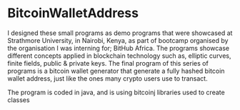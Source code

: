 # BitcoinWalletAddress
I designed these small programs as demo programs that were showcased at Strathmore University, in Nairobi, Kenya, as part of bootcamp organised by the organisation I was interning for; BitHub Africa. The programs showcase different concepts applied in blockchain technology such as, elliptic curves, finite fields, public & private keys. The final program of this series of programs is a bitcoin wallet generator that generate a fully hashed bitcoin wallet address, just like the ones many crypto users use to transact.

The program is coded in java, and is using bitcoinj libraries used to create classes
